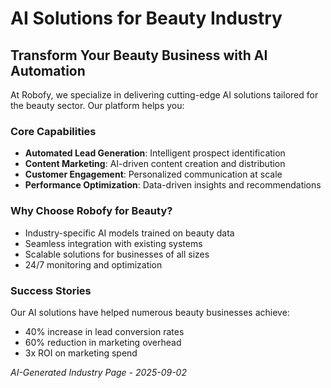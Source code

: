 # AI Solutions for Beauty Industry

## Transform Your Beauty Business with AI Automation

At Robofy, we specialize in delivering cutting-edge AI solutions tailored for the beauty sector. Our platform helps you:

### Core Capabilities
- **Automated Lead Generation**: Intelligent prospect identification
- **Content Marketing**: AI-driven content creation and distribution
- **Customer Engagement**: Personalized communication at scale
- **Performance Optimization**: Data-driven insights and recommendations

### Why Choose Robofy for Beauty?
- Industry-specific AI models trained on beauty data
- Seamless integration with existing systems
- Scalable solutions for businesses of all sizes
- 24/7 monitoring and optimization

### Success Stories
Our AI solutions have helped numerous beauty businesses achieve:
- 40% increase in lead conversion rates
- 60% reduction in marketing overhead
- 3x ROI on marketing spend

*AI-Generated Industry Page - 2025-09-02*
